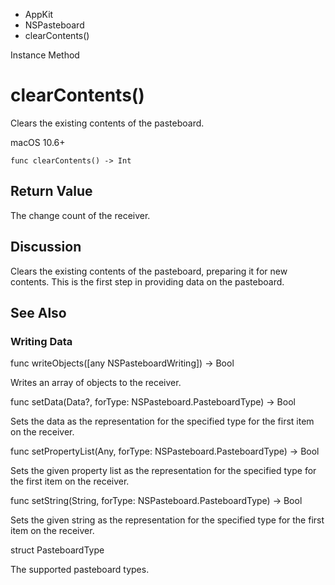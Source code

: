 

- AppKit
- NSPasteboard
-  clearContents() 

Instance Method

# clearContents()

Clears the existing contents of the pasteboard.

macOS 10.6+

``` source
func clearContents() -> Int
```

## Return Value

The change count of the receiver.

## Discussion

Clears the existing contents of the pasteboard, preparing it for new contents. This is the first step in providing data on the pasteboard.

## See Also

### Writing Data

func writeObjects([any NSPasteboardWriting]) -> Bool

Writes an array of objects to the receiver.

func setData(Data?, forType: NSPasteboard.PasteboardType) -> Bool

Sets the data as the representation for the specified type for the first item on the receiver.

func setPropertyList(Any, forType: NSPasteboard.PasteboardType) -> Bool

Sets the given property list as the representation for the specified type for the first item on the receiver.

func setString(String, forType: NSPasteboard.PasteboardType) -> Bool

Sets the given string as the representation for the specified type for the first item on the receiver.

struct PasteboardType

The supported pasteboard types.


